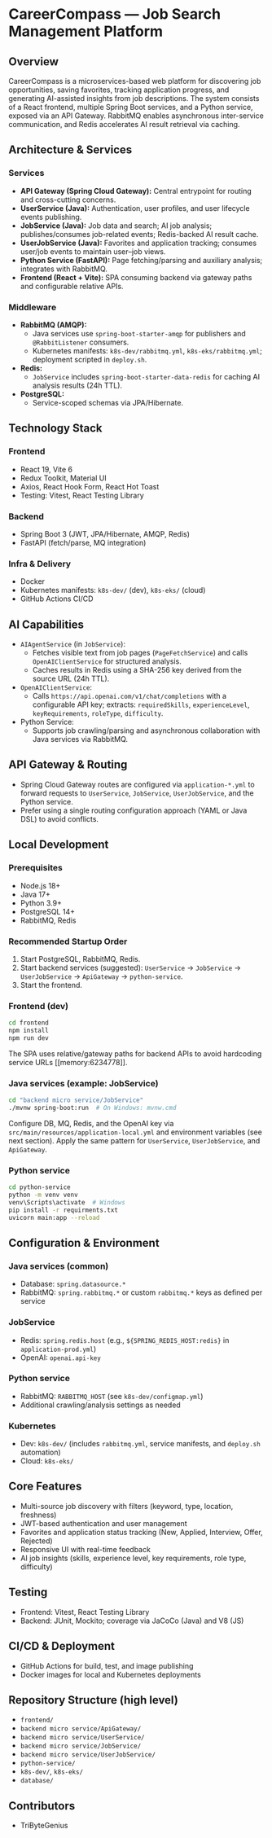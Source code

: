 # CareerCompass — Job Search Management Platform

## Overview
CareerCompass is a microservices-based web platform for discovering job opportunities, saving favorites, tracking application progress, and generating AI-assisted insights from job descriptions. The system consists of a React frontend, multiple Spring Boot services, and a Python service, exposed via an API Gateway. RabbitMQ enables asynchronous inter-service communication, and Redis accelerates AI result retrieval via caching.


## Architecture & Services

### Services
- **API Gateway (Spring Cloud Gateway):** Central entrypoint for routing and cross-cutting concerns.
- **UserService (Java):** Authentication, user profiles, and user lifecycle events publishing.
- **JobService (Java):** Job data and search; AI job analysis; publishes/consumes job-related events; Redis-backed AI result cache.
- **UserJobService (Java):** Favorites and application tracking; consumes user/job events to maintain user–job views.
- **Python Service (FastAPI):** Page fetching/parsing and auxiliary analysis; integrates with RabbitMQ.
- **Frontend (React + Vite):** SPA consuming backend via gateway paths and configurable relative APIs.

### Middleware
- **RabbitMQ (AMQP):**
  - Java services use `spring-boot-starter-amqp` for publishers and `@RabbitListener` consumers.
  - Kubernetes manifests: `k8s-dev/rabbitmq.yml`, `k8s-eks/rabbitmq.yml`; deployment scripted in `deploy.sh`.
- **Redis:**
  - `JobService` includes `spring-boot-starter-data-redis` for caching AI analysis results (24h TTL).
- **PostgreSQL:**
  - Service-scoped schemas via JPA/Hibernate.


## Technology Stack

### Frontend
- React 19, Vite 6
- Redux Toolkit, Material UI
- Axios, React Hook Form, React Hot Toast
- Testing: Vitest, React Testing Library

### Backend
- Spring Boot 3 (JWT, JPA/Hibernate, AMQP, Redis)
- FastAPI (fetch/parse, MQ integration)

### Infra & Delivery
- Docker
- Kubernetes manifests: `k8s-dev/` (dev), `k8s-eks/` (cloud)
- GitHub Actions CI/CD


## AI Capabilities
- `AIAgentService` (in `JobService`):
  - Fetches visible text from job pages (`PageFetchService`) and calls `OpenAIClientService` for structured analysis.
  - Caches results in Redis using a SHA-256 key derived from the source URL (24h TTL).
- `OpenAIClientService`:
  - Calls `https://api.openai.com/v1/chat/completions` with a configurable API key; extracts: `requiredSkills`, `experienceLevel`, `keyRequirements`, `roleType`, `difficulty`.
- Python Service:
  - Supports job crawling/parsing and asynchronous collaboration with Java services via RabbitMQ.


## API Gateway & Routing
- Spring Cloud Gateway routes are configured via `application-*.yml` to forward requests to `UserService`, `JobService`, `UserJobService`, and the Python service.
- Prefer using a single routing configuration approach (YAML or Java DSL) to avoid conflicts.


## Local Development

### Prerequisites
- Node.js 18+
- Java 17+
- Python 3.9+
- PostgreSQL 14+
- RabbitMQ, Redis

### Recommended Startup Order
1. Start PostgreSQL, RabbitMQ, Redis.
2. Start backend services (suggested): `UserService` → `JobService` → `UserJobService` → `ApiGateway` → `python-service`.
3. Start the frontend.

### Frontend (dev)
```bash
cd frontend
npm install
npm run dev
```

The SPA uses relative/gateway paths for backend APIs to avoid hardcoding service URLs [[memory:6234778]].

### Java services (example: JobService)
```bash
cd "backend micro service/JobService"
./mvnw spring-boot:run  # On Windows: mvnw.cmd
```

Configure DB, MQ, Redis, and the OpenAI key via `src/main/resources/application-local.yml` and environment variables (see next section). Apply the same pattern for `UserService`, `UserJobService`, and `ApiGateway`.

### Python service
```bash
cd python-service
python -m venv venv
venv\Scripts\activate  # Windows
pip install -r requirments.txt
uvicorn main:app --reload
```


## Configuration & Environment

### Java services (common)
- Database: `spring.datasource.*`
- RabbitMQ: `spring.rabbitmq.*` or custom `rabbitmq.*` keys as defined per service

### JobService
- Redis: `spring.redis.host` (e.g., `${SPRING_REDIS_HOST:redis}` in `application-prod.yml`)
- OpenAI: `openai.api-key`

### Python service
- RabbitMQ: `RABBITMQ_HOST` (see `k8s-dev/configmap.yml`)
- Additional crawling/analysis settings as needed

### Kubernetes
- Dev: `k8s-dev/` (includes `rabbitmq.yml`, service manifests, and `deploy.sh` automation)
- Cloud: `k8s-eks/`


## Core Features
- Multi-source job discovery with filters (keyword, type, location, freshness)
- JWT-based authentication and user management
- Favorites and application status tracking (New, Applied, Interview, Offer, Rejected)
- Responsive UI with real-time feedback
- AI job insights (skills, experience level, key requirements, role type, difficulty)


## Testing
- Frontend: Vitest, React Testing Library
- Backend: JUnit, Mockito; coverage via JaCoCo (Java) and V8 (JS)


## CI/CD & Deployment
- GitHub Actions for build, test, and image publishing
- Docker images for local and Kubernetes deployments


## Repository Structure (high level)
- `frontend/`
- `backend micro service/ApiGateway/`
- `backend micro service/UserService/`
- `backend micro service/JobService/`
- `backend micro service/UserJobService/`
- `python-service/`
- `k8s-dev/`, `k8s-eks/`
- `database/`


## Contributors
- TriByteGenius